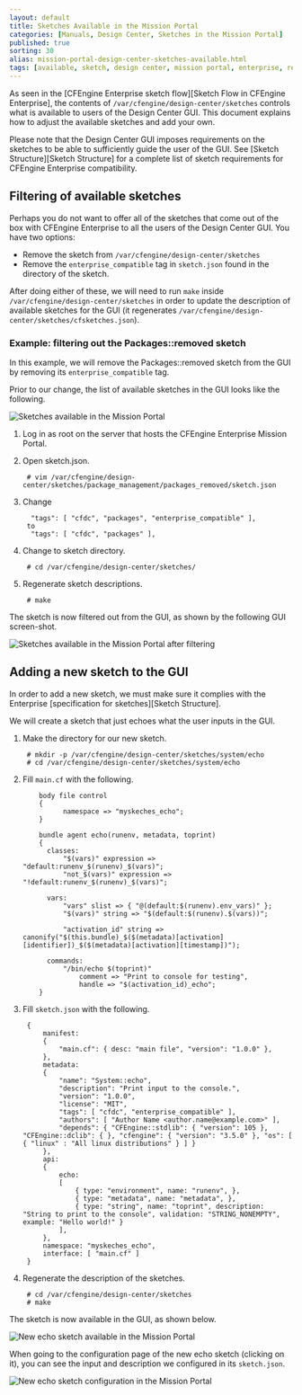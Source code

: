 ```yaml
---
layout: default
title: Sketches Available in the Mission Portal
categories: [Manuals, Design Center, Sketches in the Mission Portal]
published: true
sorting: 30
alias: mission-portal-design-center-sketches-available.html
tags: [available, sketch, design center, mission portal, enterprise, repository, extend]
---
```


As seen in the [CFEngine Enterprise sketch flow][Sketch Flow in CFEngine Enterprise],
the contents of `/var/cfengine/design-center/sketches` controls what is 
available to users of the Design Center GUI. This document explains how to 
adjust the available sketches and add your own.

Please note that the Design Center GUI imposes requirements on the sketches to 
be able to sufficiently guide the user of the GUI. See
[Sketch Structure][Sketch Structure] for a complete list of sketch 
requirements for CFEngine Enterprise compatibility.

## Filtering of available sketches

Perhaps you do not want to offer all of the sketches that come out of the box 
with CFEngine Enterprise to all the users of the Design Center GUI. You have 
two options:

* Remove the sketch from `/var/cfengine/design-center/sketches`
* Remove the `enterprise_compatible` tag in `sketch.json` found in the 
  directory of the sketch.

After doing either of these, we will need to run `make` inside 
`/var/cfengine/design-center/sketches` in order to update the description of 
available sketches for the GUI (it regenerates 
`/var/cfengine/design-center/sketches/cfsketches.json`).


### Example: filtering out the Packages::removed sketch

In this example, we will remove the Packages::removed sketch from the GUI by 
removing its `enterprise_compatible` tag.

Prior to our change, the list of available sketches in the GUI looks like the 
following.

![Sketches available in the Mission Portal](mission-portal-sketches-available.png)

1. Log in as root on the server that hosts the CFEngine Enterprise Mission Portal.
2. Open sketch.json.

        # vim /var/cfengine/design-center/sketches/package_management/packages_removed/sketch.json

3. Change

         "tags": [ "cfdc", "packages", "enterprise_compatible" ],
        to
         "tags": [ "cfdc", "packages" ],

4. Change to sketch directory.

        # cd /var/cfengine/design-center/sketches/

5. Regenerate sketch descriptions.

        # make

The sketch is now filtered out from the GUI, as shown by the following GUI 
screen-shot.

![Sketches available in the Mission Portal after filtering](mission-portal-sketches-available-sketch-filtered.png)


## Adding a new sketch to the GUI

In order to add a new sketch, we must make sure it complies with the 
Enterprise [specification for sketches][Sketch Structure].

We will create a sketch that just echoes what the user inputs in the GUI.

1. Make the directory for our new sketch.

        # mkdir -p /var/cfengine/design-center/sketches/system/echo
        # cd /var/cfengine/design-center/sketches/system/echo

2. Fill `main.cf` with the following.

    ```cf3
        body file control
        {
              namespace => "myskeches_echo";
        }

        bundle agent echo(runenv, metadata, toprint)
        {
          classes:
              "$(vars)" expression => "default:runenv_$(runenv)_$(vars)";
              "not_$(vars)" expression => "!default:runenv_$(runenv)_$(vars)";

          vars:
              "vars" slist => { "@(default:$(runenv).env_vars)" };
              "$(vars)" string => "$(default:$(runenv).$(vars))";

              "activation_id" string => canonify("$(this.bundle)_$($(metadata)[activation][identifier])_$($(metadata)[activation][timestamp])");

          commands:
              "/bin/echo $(toprint)"
                  comment => "Print to console for testing",
                  handle => "$(activation_id)_echo";
        }
    ```

3. Fill `sketch.json` with the following.

        {
            manifest:
            {
                "main.cf": { desc: "main file", "version": "1.0.0" },
            },
            metadata:
            {
                "name": "System::echo",
                "description": "Print input to the console.",
                "version": "1.0.0",
                "license": "MIT",
                "tags": [ "cfdc", "enterprise_compatible" ],
                "authors": [ "Author Name <author.name@example.com>" ],
                "depends": { "CFEngine::stdlib": { "version": 105 }, "CFEngine::dclib": { }, "cfengine": { "version": "3.5.0" }, "os": [ { "linux" : "All linux distributions" } ] }
            },
            api:
            {
                echo:
                [
                    { type: "environment", name: "runenv", },
                    { type: "metadata", name: "metadata", },
                    { type: "string", name: "toprint", description: "String to print to the console", validation: "STRING_NONEMPTY", example: "Hello world!" }
                ],
            },
            namespace: "myskeches_echo",
            interface: [ "main.cf" ]
        }

3. Regenerate the description of the sketches.

        # cd /var/cfengine/design-center/sketches
        # make


The sketch is now available in the GUI, as shown below.

![New echo sketch available in the Mission Portal](mission-portal-sketch-add-echo.png)

When going to the configuration page of the new echo sketch (clicking on it), 
you can see the input and description we configured in its `sketch.json`.

![New echo sketch configuration in the Mission Portal](mission-portal-sketch-add-echo-activation.png)
